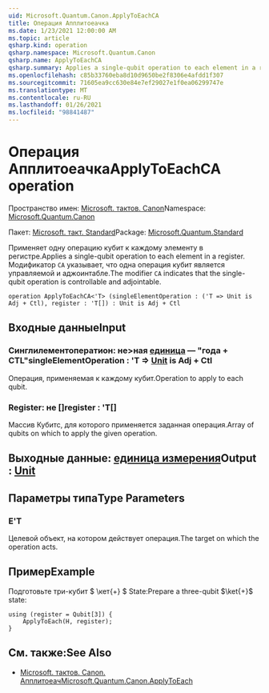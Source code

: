 ```yaml
---
uid: Microsoft.Quantum.Canon.ApplyToEachCA
title: Операция Апплитоеачка
ms.date: 1/23/2021 12:00:00 AM
ms.topic: article
qsharp.kind: operation
qsharp.namespace: Microsoft.Quantum.Canon
qsharp.name: ApplyToEachCA
qsharp.summary: Applies a single-qubit operation to each element in a register. The modifier `CA` indicates that the single-qubit operation is controllable and adjointable.
ms.openlocfilehash: c85b33760eba8d10d9650be2f8306e4afdd1f307
ms.sourcegitcommit: 71605ea9cc630e84e7ef29027e1f0ea06299747e
ms.translationtype: MT
ms.contentlocale: ru-RU
ms.lasthandoff: 01/26/2021
ms.locfileid: "98841487"
---
```

# <a name="applytoeachca-operation"></a><span data-ttu-id="fbb7a-102">Операция Апплитоеачка</span><span class="sxs-lookup"><span data-stu-id="fbb7a-102">ApplyToEachCA operation</span></span>

<span data-ttu-id="fbb7a-103">Пространство имен: [Microsoft. тактов. Canon](xref:Microsoft.Quantum.Canon)</span><span class="sxs-lookup"><span data-stu-id="fbb7a-103">Namespace: [Microsoft.Quantum.Canon](xref:Microsoft.Quantum.Canon)</span></span>

<span data-ttu-id="fbb7a-104">Пакет: [Microsoft. такт. Standard](https://nuget.org/packages/Microsoft.Quantum.Standard)</span><span class="sxs-lookup"><span data-stu-id="fbb7a-104">Package: [Microsoft.Quantum.Standard](https://nuget.org/packages/Microsoft.Quantum.Standard)</span></span>


<span data-ttu-id="fbb7a-105">Применяет одну операцию кубит к каждому элементу в регистре.</span><span class="sxs-lookup"><span data-stu-id="fbb7a-105">Applies a single-qubit operation to each element in a register.</span></span>
<span data-ttu-id="fbb7a-106">Модификатор `CA` указывает, что одна операция кубит является управляемой и аджоинтабле.</span><span class="sxs-lookup"><span data-stu-id="fbb7a-106">The modifier `CA` indicates that the single-qubit operation is controllable and adjointable.</span></span>

```qsharp
operation ApplyToEachCA<'T> (singleElementOperation : ('T => Unit is Adj + Ctl), register : 'T[]) : Unit is Adj + Ctl
```


## <a name="input"></a><span data-ttu-id="fbb7a-107">Входные данные</span><span class="sxs-lookup"><span data-stu-id="fbb7a-107">Input</span></span>

### <a name="singleelementoperation--t--unit--is-adj--ctl"></a><span data-ttu-id="fbb7a-108">Синглилементоператион: не>ная [единица](xref:microsoft.quantum.lang-ref.unit)  — "года + CTL"</span><span class="sxs-lookup"><span data-stu-id="fbb7a-108">singleElementOperation : 'T => [Unit](xref:microsoft.quantum.lang-ref.unit)  is Adj + Ctl</span></span>

<span data-ttu-id="fbb7a-109">Операция, применяемая к каждому кубит.</span><span class="sxs-lookup"><span data-stu-id="fbb7a-109">Operation to apply to each qubit.</span></span>


### <a name="register--t"></a><span data-ttu-id="fbb7a-110">Register: не []</span><span class="sxs-lookup"><span data-stu-id="fbb7a-110">register : 'T[]</span></span>

<span data-ttu-id="fbb7a-111">Массив Кубитс, для которого применяется заданная операция.</span><span class="sxs-lookup"><span data-stu-id="fbb7a-111">Array of qubits on which to apply the given operation.</span></span>



## <a name="output--unit"></a><span data-ttu-id="fbb7a-112">Выходные данные: [единица измерения](xref:microsoft.quantum.lang-ref.unit)</span><span class="sxs-lookup"><span data-stu-id="fbb7a-112">Output : [Unit](xref:microsoft.quantum.lang-ref.unit)</span></span>



## <a name="type-parameters"></a><span data-ttu-id="fbb7a-113">Параметры типа</span><span class="sxs-lookup"><span data-stu-id="fbb7a-113">Type Parameters</span></span>

### <a name="t"></a><span data-ttu-id="fbb7a-114">Е</span><span class="sxs-lookup"><span data-stu-id="fbb7a-114">'T</span></span>

<span data-ttu-id="fbb7a-115">Целевой объект, на котором действует операция.</span><span class="sxs-lookup"><span data-stu-id="fbb7a-115">The target on which the operation acts.</span></span>

## <a name="example"></a><span data-ttu-id="fbb7a-116">Пример</span><span class="sxs-lookup"><span data-stu-id="fbb7a-116">Example</span></span>

<span data-ttu-id="fbb7a-117">Подготовьте три-кубит $ \кет{+} $ State:</span><span class="sxs-lookup"><span data-stu-id="fbb7a-117">Prepare a three-qubit $\ket{+}$ state:</span></span>

```qsharp
using (register = Qubit[3]) {
    ApplyToEach(H, register);
}
```

## <a name="see-also"></a><span data-ttu-id="fbb7a-118">См. также:</span><span class="sxs-lookup"><span data-stu-id="fbb7a-118">See Also</span></span>

- [<span data-ttu-id="fbb7a-119">Microsoft. тактов. Canon. Апплитоеач</span><span class="sxs-lookup"><span data-stu-id="fbb7a-119">Microsoft.Quantum.Canon.ApplyToEach</span></span>](xref:Microsoft.Quantum.Canon.ApplyToEach)